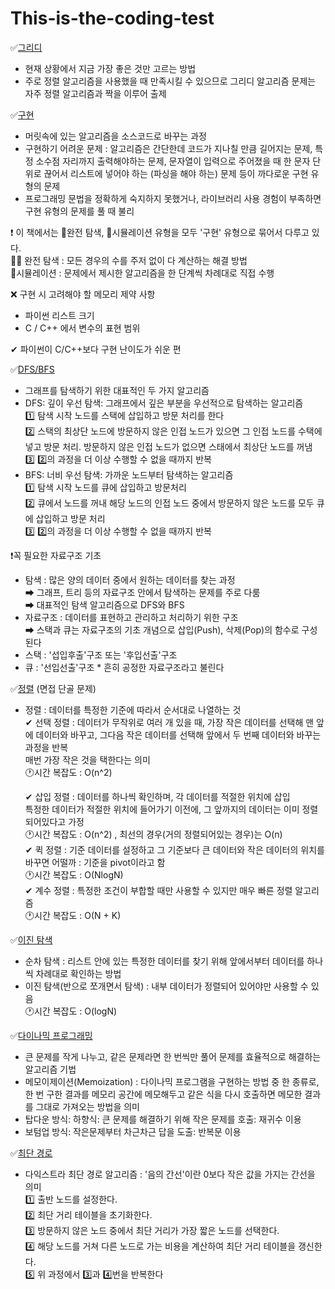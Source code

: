 # This-is-the-coding-test

✅[그리디](https://github.com/yeonx/This-is-the-coding-test/tree/main/chapter03)  

- 현재 상황에서 지금 가장 좋은 것만 고르는 방법
- 주로 정렬 알고리즘을 사용했을 때 만족시킬 수 있으므로 그리디 알고리즘 문제는 자주 정렬 알고리즘과 짝을 이루어 출제

✅[구현](https://github.com/yeonx/This-is-the-coding-test/tree/main/chapter04)

- 머릿속에 있는 알고리즘을 소스코드로 바꾸는 과정
- 구현하기 어려운 문제 : 알고리즘은 간단한데 코드가 지나칠 만큼 길어지는 문제, 특정 소수점 자리까지 출력해야하는 문제, 문자열이 입력으로 주어졌을 때 한 문자 단위로 끊어서 리스트에 넣어야 하는 (파싱을 해야 하는) 문제 등이 까다로운 구현 유형의 문제
- 프로그래밍 문법을 정확하게 숙지하지 못했거나, 라이브러리 사용 경험이 부족하면 구현 유형의 문제를 풀 때 불리  

❗ 이 책에서는 🙆‍완전 탐색, 🙆‍시뮬레이션 유형을 모두 '구현' 유형으로 묶어서 다루고 있다.  
🙆‍♀️ 완전 탐색 : 모든 경우의 수를 주저 없이 다 계산하는 해결 방법  
🙆‍ 시뮬레이션 : 문제에서 제시한 알고리즘을 한 단계씩 차례대로 직접 수행  

❌ 구현 시 고려해야 할 메모리 제약 사항
- 파이썬 리스트 크기
- C / C++ 에서 변수의 표현 범위

✔ 파이썬이 C/C++보다 구현 난이도가 쉬운 편

✅[DFS/BFS](https://github.com/yeonx/This-is-the-coding-test/tree/main/chapter05)

- 그래프를 탐색하기 위한 대표적인 두 가지 알고리즘
- DFS: 깊이 우선 탐색: 그래프에서 깊은 부분을 우선적으로 탐색하는 알고리즘  
  1️⃣ 탐색 시작 노드를 스택에 삽입하고 방문 처리를 한다  
  2️⃣ 스택의 최상단 노드에 방문하지 않은 인접 노드가 있으면 그 인접 노드를 수택에 넣고 방문 처리. 방문하지 않은 인접 노드가 없으면 스태에서 최상단 노드를 꺼냄  
  3️⃣ 2️⃣의 과정을 더 이상 수행할 수 없을 때까지 반복  
- BFS: 너비 우선 탐색: 가까운 노드부터 탐색하는 알고리즘  
  1️⃣ 탐색 시작 노드를 큐에 삽입하고 방문처리  
  2️⃣ 큐에서 노드를 꺼내 해당 노드의 인접 노드 중에서 방문하지 않은 노드를 모두 큐에 삽입하고 방문 처리  
  3️⃣ 2️⃣의 과정을 더 이상 수행할 수 없을 때까지 반복  

❗꼭 필요한 자료구조 기초
- 탐색 : 많은 양의 데이터 중에서 원하는 데이터를 찾는 과정  
  ➡ 그래프, 트리 등의 자료구조 안에서 탐색하는 문제를 주로 다룸  
  ➡ 대표적인 탐색 알고리즘으로 DFS와 BFS  
- 자료구조 : 데이터를 표현하고 관리하고 처리하기 위한 구조  
  ➡ 스택과 큐는 자료구조의 기초 개념으로 삽입(Push), 삭제(Pop)의 함수로 구성된다  
- 스택 : '섭입후출'구조 또는 '후입선출'구조
- 큐 : '선입선출'구조 * 흔히 공정한 자료구조라고 불린다

✅[정렬](https://github.com/yeonx/This-is-the-coding-test/tree/main/chapter06) (면접 단골 문제)
- 정렬 : 데이터를 특정한 기준에 따라서 순서대로 나열하는 것  
  ✔ 선택 정렬 : 데이터가 무작위로 여러 개 있을 때, 가장 작은 데이터를 선택해 맨 앞에 데이터와 바꾸고, 그다음 작은 데이터를 선택해 앞에서 두 번째 데이터와 바꾸는 과정을 반복  
                매번 가장 작은 것을 택한다는 의미  
                🕐시간 복잡도 : O(n^2)  
  
  ✔ 삽입 정렬 : 데이터를 하나씩 확인하며, 각 데이터를 적절한 위치에 삽입  
                특정한 데이터가 적절한 위치에 들어가기 이전에, 그 앞까지의 데이터는 이미 정렬되어있다고 가정  
                🕐시간 복잡도 : O(n^2) , 최선의 경우(거의 정렬되어있는 경우)는 O(n)  
  ✔ 퀵 정렬 : 기준 데이터를 설정하고 그 기준보다 큰 데이터와 작은 데이터의 위치를 바꾸면 어떨까 : 기준을 pivot이라고 함  
              🕐시간 복잡도 : O(NlogN)  
  ✔ 계수 정렬 : 특정한 조건이 부합할 때만 사용할 수 있지만 매우 빠른 정렬 알고리즘  
              🕐시간 복잡도 : O(N + K)  

✅[이진 탐색](https://github.com/yeonx/This-is-the-coding-test/tree/main/chapter07)
- 순차 탐색 : 리스트 안에 있는 특정한 데이터를 찾기 위해 앞에서부터 데이터를 하나씩 차례대로 확인하는 방법
- 이진 탐색(반으로 쪼개면서 탐색) : 내부 데이터가 정렬되어 있어야만 사용할 수 있음  
  🕐시간 복잡도 : O(logN)  
  
✅[다이나믹 프로그래밍](https://github.com/yeonx/This-is-the-coding-test/tree/main/chapter08)
- 큰 문제를 작게 나누고, 같은 문제라면 한 번씩만 풀어 문제를 효율적으로 해결하는 알고리즘 기법
- 메모이제이션(Memoization) : 다이나믹 프로그램을 구현하는 방법 중 한 종류로, 한 번 구한 결과를 메모리 공간에 메모해두고 같은 식을 다시 호출하면 메모한 결과를 그대로 가져오는 방법을 의미
- 탑다운 방식: 하향식: 큰 문제를 해결하기 위해 작은 문제를 호출: 재귀수 이용
- 보텀업 방식: 작은문제부터 차근차근 답을 도출: 반복문 이용

✅[최단 경로](https://github.com/yeonx/This-is-the-coding-test/tree/main/chapter09)
- 다익스트라 최단 경로 알고리즘 : '음의 간선'이란 0보다 작은 값을 가지는 간선을 의미  
  1️⃣ 출반 노드를 설정한다.  
  2️⃣ 최단 거리 테이블을 초기화한다.  
  3️⃣ 방문하지 않은 노드 중에서 최단 거리가 가장 짧은 노드를 선택한다.  
  4️⃣ 해당 노드를 거쳐 다른 노드로 가는 비용을 계산하여 최단 거리 테이블을 갱신한다.  
  5️⃣ 위 과정에서 3️⃣과 4️⃣번을 반복한다
